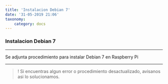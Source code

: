 ```yaml
---
title: 'Instalacion Debian 7'
date: '31-05-2019 21:06'
taxonomy:
    category: docs
---
```


### Instalacion Debian 7
--------

Se adjunta procedimiento para instalar Debian 7 en Raspberry Pi



--------

>! Si encuentras algun error o procedimiento desactualizado, avisanos asi lo solucionamos.